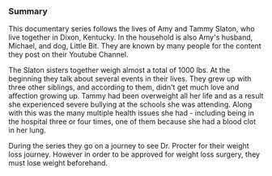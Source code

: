 ### Summary 

This documentary series follows the lives of Amy and Tammy Slaton, who live together in Dixon, Kentucky. In the household is also Amy's husband, Michael, and dog, Little Bit. They are known by many people for the content they post on their Youtube Channel.

The Slaton sisters together weigh almost a total of 1000 lbs. At the beginning they talk about several events in their lives. They grew up with three other siblings, and according to them, didn't get much love and affection growing up. Tammy had been overweight all her life and as a result she experienced severe bullying at the schools she was attending. Along with this was the many multiple health issues she had - including being in the hospital three or four times, one of them because she had a blood clot in her lung.

During the series they go on a journey to see Dr. Procter for their weight loss journey. However in order to be approved for weight loss surgery, they must lose weight beforehand.